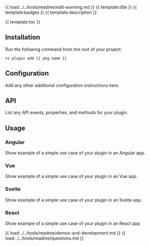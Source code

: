 {{ load:../../tools/readme/edit-warning.md }}
{{ template:title }}
{{ template:badges }}
{{ template:description }}

{{ template:toc }}

## Installation
Run the following command from the root of your project:

`ns plugin add {{ pkg.name }}`

## Configuration

Add any other additional configuration instructions here.

## API

List any API events, properties, and methods for your plugin.

## Usage

### Angular

Show example of a simple use case of your plugin in an Angular app.

### Vue

Show example of a simple use case of your plugin in an Vue app.

### Svelte

Show example of a simple use case of your plugin in an Svelte app.

### React

Show example of a simple use case of your plugin in an React app.

{{ load:../../tools/readme/demos-and-development.md }}
{{ load:../../tools/readme/questions.md }}

